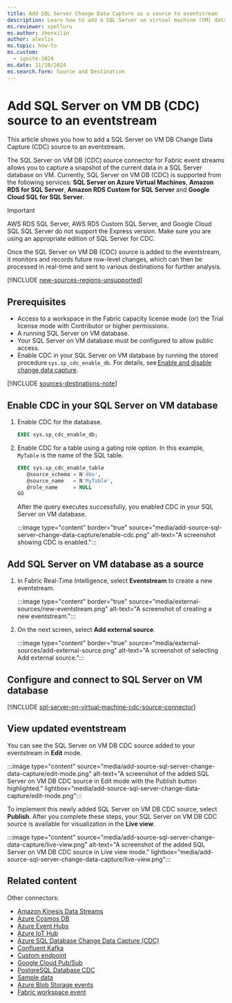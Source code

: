 ```yaml
---
title: Add SQL Server Change Data Capture as a source to eventstream
description: Learn how to add a SQL Server on virtual machine (VM) database (DB)'s Change Data Capture (CDC) feed as a source to an eventstream.
ms.reviewer: spelluru
ms.author: zhenxilin
author: alexlzx
ms.topic: how-to
ms.custom:
  - ignite-2024
ms.date: 11/18/2024
ms.search.form: Source and Destination
---
```


# Add SQL Server on VM DB (CDC) source to an eventstream

This article shows you how to add a SQL Server on VM DB Change Data Capture (CDC) source to an eventstream. 

The SQL Server on VM DB (CDC) source connector for Fabric event streams allows you to capture a snapshot of the current data in a SQL Server database on VM. Currently, SQL Server on VM DB (CDC) is supported from the following services: **SQL Server on Azure Virtual Machines**, **Amazon RDS for SQL Server**,  **Amazon RDS Custom for SQL Server** and **Google Cloud SQL for SQL Server**.

> [!IMPORTANT]
> AWS RDS SQL Server, AWS RDS Custom SQL Server, and Google Cloud SQL SQL Server do not support the Express version. Make sure you are using an appropriate edition of SQL Server for CDC.


Once the SQL Server on VM DB (CDC) source is added to the eventstream, it monitors and records future row-level changes, which can then be processed in real-time and sent to various destinations for further analysis.

[!INCLUDE [new-sources-regions-unsupported](./includes/new-sources-regions-unsupported.md)]

## Prerequisites

- Access to a workspace in the Fabric capacity license mode (or) the Trial license mode with Contributor or higher permissions. 
- A running SQL Server on VM database. 
- Your SQL Server on VM database must be configured to allow public access.  
- Enable CDC in your SQL Server on VM database by running the stored procedure `sys.sp_cdc_enable_db`. For details, see [Enable and disable change data capture](/sql/relational-databases/track-changes/enable-and-disable-change-data-capture-sql-server). 

[!INCLUDE [sources-destinations-note](./includes/sources-destinations-note.md)]

## Enable CDC in your SQL Server on VM database

1. Enable CDC for the database.

   ```sql
   EXEC sys.sp_cdc_enable_db; 
   ```

2. Enable CDC for a table using a gating role option. In this example, `MyTable` is the name of the SQL table. 

    ```sql
    EXEC sys.sp_cdc_enable_table 
       @source_schema = N'dbo', 
       @source_name   = N'MyTable', 
       @role_name     = NULL 
    GO 
    ```

    After the query executes successfully, you enabled CDC in your SQL Server on VM database. 

   :::image type="content" border="true" source="media/add-source-sql-server-change-data-capture/enable-cdc.png" alt-text="A screenshot showing CDC is enabled.":::

## Add SQL Server on VM database as a source

1. In Fabric Real-Time Intelligence, select **Eventstream** to create a new eventstream.

   :::image type="content" border="true" source="media/external-sources/new-eventstream.png" alt-text="A screenshot of creating a new eventstream.":::

2. On the next screen, select **Add external source**.

   :::image type="content" border="true" source="media/external-sources/add-external-source.png" alt-text="A screenshot of selecting Add external source.":::

## Configure and connect to SQL Server on VM database

[!INCLUDE [sql-server-on-virtual-machine-cdc-source-connector](./includes/sql-server-on-virtual-machine-cdc-source-connector.md)]

## View updated eventstream
You can see the SQL Server on VM DB CDC source added to your eventstream in **Edit** mode.

:::image type="content" source="media/add-source-sql-server-change-data-capture/edit-mode.png" alt-text="A screenshot of the added SQL Server on VM DB CDC source in Edit mode with the Publish button highlighted." lightbox="media/add-source-sql-server-change-data-capture/edit-mode.png":::

To implement this newly added SQL Server on VM DB CDC source, select **Publish**. After you complete these steps, your SQL Server on VM DB CDC source is available for visualization in the **Live view**.

:::image type="content" source="media/add-source-sql-server-change-data-capture/live-view.png" alt-text="A screenshot of the added SQL Server on VM DB CDC source in Live view mode." lightbox="media/add-source-sql-server-change-data-capture/live-view.png":::


## Related content

Other connectors:

- [Amazon Kinesis Data Streams](add-source-amazon-kinesis-data-streams.md)
- [Azure Cosmos DB](add-source-azure-cosmos-db-change-data-capture.md)
- [Azure Event Hubs](add-source-azure-event-hubs.md)
- [Azure IoT Hub](add-source-azure-iot-hub.md)
- [Azure SQL Database Change Data Capture (CDC)](add-source-azure-sql-database-change-data-capture.md)
- [Confluent Kafka](add-source-confluent-kafka.md)
- [Custom endpoint](add-source-custom-app.md)
- [Google Cloud Pub/Sub](add-source-google-cloud-pub-sub.md) 
- [PostgreSQL Database CDC](add-source-postgresql-database-change-data-capture.md)
- [Sample data](add-source-sample-data.md)
- [Azure Blob Storage events](add-source-azure-blob-storage.md)
- [Fabric workspace event](add-source-fabric-workspace.md)
